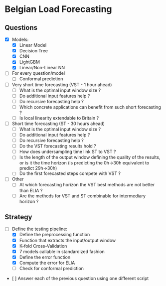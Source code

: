 # Belgian Load Forecasting

## Questions
- [x] Models:
    - [x] Linear Model
    - [x] Decision Tree
    - [x] CNN
    - [x] LightGBM
    - [x] Linear/Non-Linear NN
- [ ] For every question/model
    - [ ] Conformal prediction

- [ ] Very short time forecasting (VST - 1 hour ahead)
    - [ ] What is the optimal input window size ?
    - [ ] Do additional input features help ?
    - [ ] Do recursive forecasting help ?
    - [ ] Which concrete applications can benefit from such short forecasting ?
    - [ ] Is local linearity extendable to Britain ?
- [ ] Short time forecasting (ST - 30 hours ahead)
    - [ ] What is the optimal input window size ?
    - [ ] Do additional input features help ?
    - [ ] Do recursive forecasting help ?
    - [ ] Do the VST forecasting results hold ?
    - [ ] How does undersampling time link ST to VST ?
    - [ ] Is the length of the output window defining the quality of the results, or is it the time horizon (is predicting the 0h->30h equivalent to predict 29h->30h)
    - [ ] Do the first forecasted steps compete with VST ?
- [ ] Other
    - [ ] At which forecasting horizon the VST best methods are not better than ELIA ?
    - [ ] Are the methods for VST and ST combinable for intermediary horizon ?

## Strategy
- [ ] Define the testing pipeline:
    - [x] Define the preprocessing function
    - [x] Function that extracts the input/output window
    - [x] K-fold Cross-Validation
    - [x] 7 models callable in standardized fashion
    - [x] Define the error function
    - [x] Compute the error for ELIA
    - [ ] Check for conformal prediction
- [ ] Answer each of the previous question using one different script